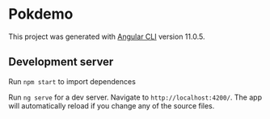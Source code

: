 # Pokdemo

This project was generated with [Angular CLI](https://github.com/angular/angular-cli) version 11.0.5.

## Development server

Run `npm start` to import dependences

Run `ng serve` for a dev server. Navigate to `http://localhost:4200/`. The app will automatically reload if you change any of the source files.
